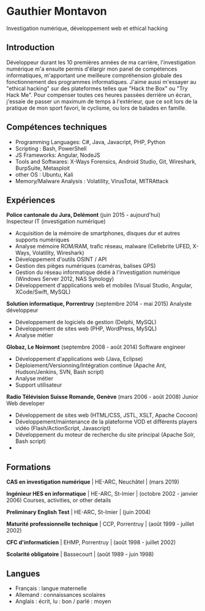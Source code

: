 # Gauthier Montavon
Investigation numérique, développement web et ethical hacking

## Introduction
Développeur durant les 10 premières années de ma carrière, l'investigation numérique m'a ensuite permis d'élargir mon panel de compétences informatiques, m'apportant une meilleure compréhension globale des fonctionnement des programmes informatiques. J'aime aussi m'essayer au "ethical hacking" sur des plateformes telles que "Hack the Box" ou "Try Hack Me". 
Pour compenser toutes ces heures passées derrière un écran, j'essaie de passer un maximum de temps à l'extérieur, que ce soit lors de la pratique de mon sport favori, le cyclisme, ou lors de balades en famille.

## Compétences techniques
- Programming Languages: C#, Java, Javacript, PHP, Python
- Scripting : Bash, PowerShell
- JS Frameworks: Angular, NodeJS
- Tools and Softwares: X-Ways Forensics, Android Studio, Git, Wireshark, BurpSuite, Metasploit
- other OS : Ubuntu, Kali
- Memory/Malware Analysis : Volatility, VirusTotal, MITRAttack

## Expériences
**Police cantonale du Jura, Delémont** (juin 2015 - aujourd'hui)   
Inspecteur IT (investigation numérique)
- Acquisition de la mémoire de smartphones, disques dur et autres supports numériques
- Analyse mémoire ROM/RAM, trafic réseau, malware (Cellebrite UFED, X-Ways, Volatility, Wireshark)
- Développement d'outils OSINT / API 
- Gestion des pièges numériques (caméras, balises GPS)
- Gestion du réseau informatique dédié à l'investigation numérique (Windows Server 2012, NAS Synology)
- Développement d'applications web et mobiles (Visual Studio, Angular, XCode/Swift, MySQL)

**Solution informatique, Porrentruy** (septembre 2014 - mai 2015) 
Analyste développeur
- Développement de logiciels de gestion (Delphi, MySQL)
- Développement de sites web (PHP, WordPress, MySQL)
- Analyse métier

**Globaz, Le Noirmont** (septembre 2008 - août 2014) 
Software engineer
- Développement d'applications web (Java, Eclipse)
- Déploiement/Versionning/Intégration continue (Apache Ant, Hudson/Jenkins, SVN, Bash script)
- Analyse métier
- Support utilisateur
 
**Radio Télévision Suisse Romande, Genève** (mars 2006 - août 2008) 
Junior Web developer
- Développement de sites web (HTML/CSS, JSTL, XSLT, Apache Cocoon)
- Développement/maintenance de la plateforme VOD et différents players vidéo (Flash/ActionScript, Javascript)
- Développement du moteur de recherche du site principal (Apache Solr, Bash script)
- 
## Formations
**CAS en investigation numérique** | HE-ARC, Neuchâtel | (mars 2019)

**Ingénieur HES en informatique** | HE-ARC, St-Imier | (octobre 2002 - janvier 2006)
Courses, activities, or other details

**Preliminary English Test** | HE-ARC, St-Imier | (juin 2004)

**Maturité professionnelle technique** | CCP, Porrentruy | (août 1999 - juillet 2002)

**CFC d'informaticien** | EHMP, Porrentruy | (août 1998 - juillet 2002)

**Scolarité obligatoire** | Bassecourt | (août 1989 - juin 1998)

## Langues
- Français : langue maternelle
- Allemand : connaissances scolaires
- Anglais : écrit, lu : bon / parlé : moyen
